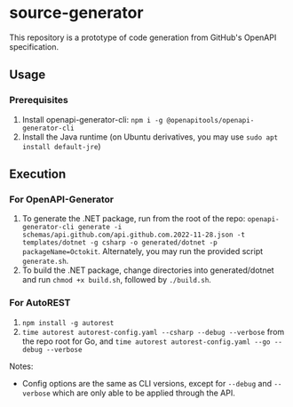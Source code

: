 # source-generator

This repository is a prototype of code generation from GitHub's OpenAPI specification.

## Usage

### Prerequisites
1. Install openapi-generator-cli: `npm i -g @openapitools/openapi-generator-cli`
1. Install the Java runtime (on Ubuntu derivatives, you may use `sudo apt install default-jre`)

## Execution

### For OpenAPI-Generator

1. To generate the .NET package, run from the root of the repo: `openapi-generator-cli generate -i schemas/api.github.com/api.github.com.2022-11-28.json -t templates/dotnet -g csharp -o generated/dotnet -p packageName=Octokit`. Alternately, you may run the provided script `generate.sh`.
1. To build the .NET package, change directories into generated/dotnet and run `chmod +x build.sh`, followed by `./build.sh`.

### For AutoREST

1. `npm install -g autorest`
1. `time autorest autorest-config.yaml --csharp --debug --verbose` from the repo root for Go, and `time autorest autorest-config.yaml --go --debug --verbose`

Notes:

- Config options are the same as CLI versions, except for `--debug` and `--verbose` which are only able to be applied through the API.
